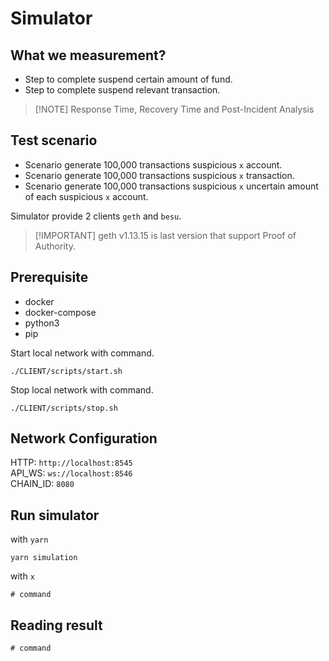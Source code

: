 # Simulator

## What we measurement?

- Step to complete suspend certain amount of fund.
- Step to complete suspend relevant transaction.

> [!NOTE] Response Time, Recovery Time and Post-Incident Analysis

## Test scenario

- Scenario generate 100,000 transactions suspicious `x` account.
- Scenario generate 100,000 transactions suspicious `x` transaction.
- Scenario generate 100,000 transactions suspicious `x` uncertain amount of each suspicious `x` account.

Simulator provide 2 clients `geth` and `besu`.

> [!IMPORTANT] geth v1.13.15 is last version that support Proof of Authority.

## Prerequisite

- docker
- docker-compose
- python3
- pip

Start local network with command.

```shell
./CLIENT/scripts/start.sh
```

Stop local network with command.

```shell
./CLIENT/scripts/stop.sh
```

## Network Configuration

HTTP: `http://localhost:8545`  
API_WS: `ws://localhost:8546`  
CHAIN_ID: `8080`

## Run simulator

with `yarn`

```shell
yarn simulation
```

with `x`

```shell
# command
```

## Reading result

```
# command
```
